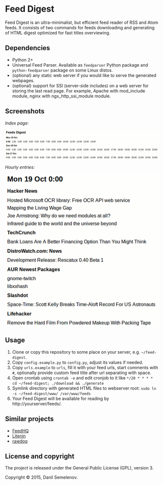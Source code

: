 # Feed Digest

Feed Digest is an ultra-minimalist, but efficient feed reader of RSS and Atom feeds. It consists of two commands for feeds downloading and generating of HTML digest optimized for fast titles overviewing.

## Dependencies

- Python 2+
- Universal Feed Parser. Available as `feedparser` Python package and `python-feedparser` package on some Linux distos.
- (optional) any static web server if you would like to serve the generated webpages.
- (optional) support for SSI (server-side includes) on a web server for storing the last read page. For example, Apache with mod\_include module, nginx with ngx\_http\_ssi\_module module.

## Screenshots

_Index page:_

![screenshot 1](https://github.com/sgtpep/feed-digest/raw/master/screenshots/1.png)

_Hourly entries:_

![screenshot 1](https://github.com/sgtpep/feed-digest/raw/master/screenshots/2.png)

## Usage

1. Clone or copy this repository to some place on your server, e.g. `~/feed-digest`.
2. Copy `config.example.py` to `config.py`, adjust its values if needed.
3. Copy `urls.example` to `urls`, fill it with your feed urls, start comments with `#`, optionally provide custom feed title after url separating with space.
4. Open crontab using `crontab -e` and edit cronjob to it like `*/20 * * * * cd ~/feed-digest; ./download && ./generate`
5. Symlink directory with generated HTML files to webserver root: `sudo ln -s ~/feed-digest/www/ /var/www/feeds`
6. Your Feed Digest will be available for reading by http://yourserver/feeds/.

## Similar projects

- [FeedHQ](https://feedhq.org/)
- [Litenin](https://github.com/bearfrieze/litenin)
- [rawdog](http://offog.org/code/rawdog/)

## License and copyright

The project is released under the General Public License (GPL), version 3.

Copyright © 2015, Danil Semelenov.
